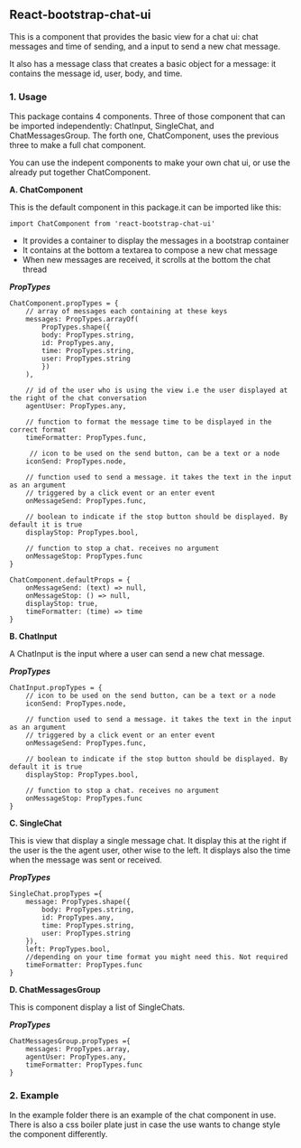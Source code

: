 ## React-bootstrap-chat-ui 

This is a component that provides the basic view for a chat ui: chat messages and time of sending, and a input to send a new chat message.

It also has a message class that creates a basic object for a message: it contains the message id, user, body, and time.

### 1. Usage

This package contains 4 components. Three of those component that can be imported independently: ChatInput, SingleChat, and ChatMessagesGroup. The forth one, ChatComponent, uses the previous three to make a full chat component.

You can use the indepent components to make your own chat ui, or use the already put together ChatComponent.

**A. ChatComponent**

This is the default component in this package.it can be imported like this:

``` 
import ChatComponent from 'react-bootstrap-chat-ui'
```

* It provides a container to display the messages in a bootstrap container
* It contains at the bottom a textarea to compose a new chat message
* When new messages are received, it scrolls at the bottom the chat thread


***PropTypes***

``` 
ChatComponent.propTypes = {
    // array of messages each containing at these keys
    messages: PropTypes.arrayOf(
        PropTypes.shape({
        body: PropTypes.string,
        id: PropTypes.any,
        time: PropTypes.string,
        user: PropTypes.string
        })
    ),

    // id of the user who is using the view i.e the user displayed at the right of the chat conversation
    agentUser: PropTypes.any,

    // function to format the message time to be displayed in the correct format
    timeFormatter: PropTypes.func,
   
     // icon to be used on the send button, can be a text or a node
    iconSend: PropTypes.node, 
    
    // function used to send a message. it takes the text in the input as an argument
    // triggered by a click event or an enter event
    onMessageSend: PropTypes.func,

    // boolean to indicate if the stop button should be displayed. By default it is true
    displayStop: PropTypes.bool,

    // function to stop a chat. receives no argument
    onMessageStop: PropTypes.func
}

ChatComponent.defaultProps = {
    onMessageSend: (text) => null,
    onMessageStop: () => null,
    displayStop: true,
    timeFormatter: (time) => time
}
```

**B. ChatInput**

A ChatInput is the input where a user can send a new chat message.

***PropTypes***

``` 
ChatInput.propTypes = {
    // icon to be used on the send button, can be a text or a node
    iconSend: PropTypes.node, 
    
    // function used to send a message. it takes the text in the input as an argument
    // triggered by a click event or an enter event
    onMessageSend: PropTypes.func,

    // boolean to indicate if the stop button should be displayed. By default it is true
    displayStop: PropTypes.bool,

    // function to stop a chat. receives no argument
    onMessageStop: PropTypes.func
}
```

**C. SingleChat**

This is view that display a single message chat. It display this at the right if the user is the the agent user, other wise to the left. It displays also the time when the message was sent or received.

***PropTypes***

```
SingleChat.propTypes ={
    message: PropTypes.shape({
        body: PropTypes.string,
        id: PropTypes.any,
        time: PropTypes.string,
        user: PropTypes.string
    }),
    left: PropTypes.bool,
    //depending on your time format you might need this. Not required
    timeFormatter: PropTypes.func
}
```

**D. ChatMessagesGroup**

This is component display a list of SingleChats. 

***PropTypes***

```
ChatMessagesGroup.propTypes ={
    messages: PropTypes.array,
    agentUser: PropTypes.any,
    timeFormatter: PropTypes.func
}
```

### 2. Example

In the example folder there is an example of the chat component in use. There is also a css boiler plate just in case the use wants to change style the component differently.
